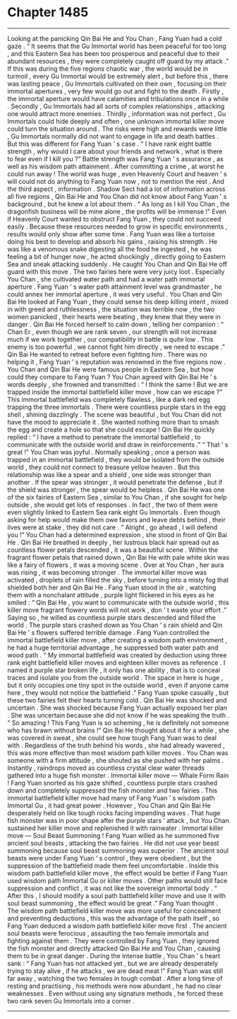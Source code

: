 
# Chapter 1485


---

Looking at the panicking Qin Bai He and You Chan , Fang Yuan had a cold gaze .
“ It seems that the Gu Immortal world has been peaceful for too long , and this Eastern Sea has been too prosperous and peaceful due to their abundant resources , they were completely caught off guard by my attack .”
If this was during the five regions chaotic war , the world would be in turmoil , every Gu Immortal would be extremely alert , but before this , there was lasting peace , Gu Immortals cultivated on their own , focusing on their immortal apertures , very few would go out and fight to the death .
Firstly , the immortal aperture would have calamities and tribulations once in a while .
Secondly , Gu Immortals had all sorts of complex relationships , attacking one would attract more enemies .
Thirdly , information was not perfect , Gu Immortals could hide deeply and often , one unknown immortal killer move could turn the situation around .
The risks were high and rewards were little , Gu Immortals normally did not want to engage in life and death battles .
But this was different for Fang Yuan ’ s case .
“ I have rank eight battle strength , why would I care about your friends and network , what is there to fear even if I kill you ?”
Battle strength was Fang Yuan ’ s assurance , as well as his wisdom path attainment .
After committing a crime , at worst he could run away !
The world was huge , even Heavenly Court and heaven ’ s will could not do anything to Fang Yuan now , not to mention the rest .
And the third aspect , information . Shadow Sect had a lot of information across all five regions , Qin Bai He and You Chan did not know about Fang Yuan ’ s background , but he knew a lot about them .
“ As long as I kill You Chan , the dragonfish business will be mine alone , the profits will be immense !”
Even if Heavenly Court wanted to obstruct Fang Yuan , they could not succeed easily .
Because these resources needed to grow in specific environments , results would only show after some time .
Fang Yuan was like a tortoise doing his best to develop and absorb his gains , raising his strength . He was like a venomous snake digesting all the food he ingested , he was feeling a bit of hunger now , he acted shockingly , directly going to Eastern Sea and sneak attacking suddenly .
He caught You Chan and Qin Bai He off guard with this move .
The two fairies here were very juicy loot . Especially You Chan , she cultivated water path and had a water path immortal aperture . Fang Yuan ’ s water path attainment level was grandmaster , he could annex her immortal aperture , it was very useful .
You Chan and Qin Bai He looked at Fang Yuan , they could sense his deep killing intent , mixed in with greed and ruthlessness , the situation was terrible now , the two women panicked , their hearts were beating , they knew that they were in danger .
Qin Bai He forced herself to calm down , telling her companion : “ Chan Er , even though we are rank seven , our strength will not increase much if we work together , our compatibility in battle is quite low . This enemy is too powerful , we cannot fight him directly , we need to escape .”
Qin Bai He wanted to retreat before even fighting him .
There was no helping it , Fang Yuan ’ s reputation was renowned in the five regions now .
You Chan and Qin Bai He were famous people in Eastern Sea , but how could they compare to Fang Yuan ?
You Chan agreed with Qin Bai He ’ s words deeply , she frowned and transmitted : “ I think the same ! But we are trapped inside the immortal battlefield killer move , how can we escape ?”
This immortal battlefield was completely flawless , like a dark red egg trapping the three immortals . There were countless purple stars in the egg shell , shining dazzlingly . The scene was beautiful , but You Chan did not have the mood to appreciate it .
She wanted nothing more than to smash the egg and create a hole so that she could escape !
Qin Bai He quickly replied : “ I have a method to penetrate the immortal battlefield , to communicate with the outside world and draw in reinforcements .”
“ That ’ s great !” You Chan was joyful .
Normally speaking , once a person was trapped in an immortal battlefield , they would be isolated from the outside world , they could not connect to treasure yellow heaven .
But this relationship was like a spear and a shield , one side was stronger than another . If the spear was stronger , it would penetrate the defense , but if the shield was stronger , the spear would be helpless .
Qin Bai He was one of the six fairies of Eastern Sea , similar to You Chan , if she sought for help outside , she would get lots of responses . In fact , the two of them were even slightly linked to Eastern Sea rank eight Gu Immortals .
Even though asking for help would make them owe favors and leave debts behind , their lives were at stake , they did not care .
“ Alright , go ahead , I will defend you !” You Chan had a determined expression , she stood in front of Qin Bai He .
Qin Bai He breathed in deeply , her lustrous black hair spread out as countless flower petals descended , it was a beautiful scene . Within the fragrant flower petals that rained down , Qin Bai He with pale white skin was like a fairy of flowers , it was a moving scene .
Over at You Chan , her aura was rising , it was becoming stronger .
The immortal killer move was activated , droplets of rain filled the sky , before turning into a misty fog that shielded both her and Qin Bai He .
Fang Yuan stood in the air , watching them with a nonchalant attitude , purple light flickered in his eyes as he smiled : “ Qin Bai He , you want to communicate with the outside world , this killer move fragrant flowery words will not work , don ’ t waste your effort .”
Saying so , he willed as countless purple stars descended and filled the world .
The purple stars crashed down as You Chan ’ s rain shield and Qin Bai He ’ s flowers suffered terrible damage .
Fang Yuan controlled the immortal battlefield killer move , after creating a wisdom path environment , he had a huge territorial advantage , he suppressed both water path and wood path .
“ My immortal battlefield was created by deduction using three rank eight battlefield killer moves and eighteen killer moves as reference . I named it purple star broken life , it only has one ability , that is to conceal traces and isolate you from the outside world . The space in here is huge , but it only occupies one tiny spot in the outside world , even if anyone came here , they would not notice the battlefield .”
Fang Yuan spoke casually , but these two fairies felt their hearts turning cold .
Qin Bai He was shocked and uncertain .
She was shocked because Fang Yuan actually exposed her plan . She was uncertain because she did not know if he was speaking the truth .
“ So amazing ! This Fang Yuan is so scheming , he is definitely not someone who has brawn without brains !”
Qin Bai He thought about it for a while , she was covered in sweat , she could see how tough Fang Yuan was to deal with .
Regardless of the truth behind his words , she had already wavered , this was more effective than most wisdom path killer moves .
You Chan was someone with a firm attitude , she shouted as she pushed with her palms .
Instantly , raindrops moved as countless crystal clear water threads gathered into a huge fish monster .
Immortal killer move — Whale Form Rain !
Fang Yuan snorted as his gaze shifted , countless purple stars crashed down and completely suppressed the fish monster and two fairies .
This immortal battlefield killer move had many of Fang Yuan ’ s wisdom path Immortal Gu , it had great power .
However , You Chan and Qin Bai He desperately held on like tough rocks facing impending waves .
That huge fish monster was in poor shape after the purple stars ’ attack , but You Chan sustained her killer move and replenished it with rainwater .
Immortal killer move — Soul Beast Summoning !
Fang Yuan willed as he summoned five ancient soul beasts , attacking the two fairies .
He did not use year beast summoning because soul beast summoning was superior . The ancient soul beasts were under Fang Yuan ’ s control , they were obedient , but the suppression of the battlefield made them feel uncomfortable .
Inside this wisdom path battlefield killer move , the effect would be better if Fang Yuan used wisdom path Immortal Gu or killer moves . Other paths would still face suppression and conflict , it was not like the sovereign immortal body .
“ After this , I should modify a soul path battlefield killer move and use it with soul beast summoning , the effect would be great .” Fang Yuan thought .
The wisdom path battlefield killer move was more useful for concealment and preventing deductions , this was the advantage of the path itself , so Fang Yuan deduced a wisdom path battlefield killer move first .
The ancient soul beasts were ferocious , assaulting the two female immortals and fighting against them .
They were controlled by Fang Yuan , they ignored the fish monster and directly attacked Qin Bai He and You Chan , causing them to be in great danger .
During the intense battle , You Chan ’ s heart sank : “ Fang Yuan has not attacked yet , but we are already desperately trying to stay alive , if he attacks , we are dead meat !”
Fang Yuan was still far away , watching the two females in tough combat .
After a long time of resting and practising , his methods were now abundant , he had no clear weaknesses . Even without using any signature methods , he forced these two rank seven Gu Immortals into a corner .

---

